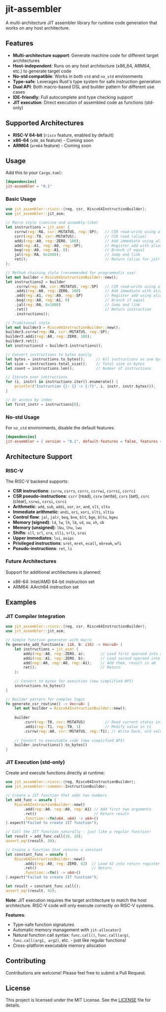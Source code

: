 # jit-assembler

A multi-architecture JIT assembler library for runtime code generation that works on any host architecture.

## Features

- **Multi-architecture support**: Generate machine code for different target architectures
- **Host-independent**: Runs on any host architecture (x86_64, ARM64, etc.) to generate target code
- **No-std compatible**: Works in both `std` and `no_std` environments
- **Type-safe**: Leverages Rust's type system for safe instruction generation
- **Dual API**: Both macro-based DSL and builder pattern for different use cases
- **IDE-friendly**: Full autocomplete and type checking support
- **JIT execution**: Direct execution of assembled code as functions (std-only)

## Supported Architectures

- **RISC-V 64-bit** (`riscv` feature, enabled by default)
- **x86-64** (`x86_64` feature) - Coming soon
- **ARM64** (`arm64` feature) - Coming soon

## Usage

Add this to your `Cargo.toml`:

```toml
[dependencies]
jit-assembler = "0.1"
```

### Basic Usage

```rust
use jit_assembler::riscv::{reg, csr, Riscv64InstructionBuilder};
use jit_assembler::jit_asm;

// Macro style (concise and assembly-like)
let instructions = jit_asm! {
    csrrw(reg::RA, csr::MSTATUS, reg::SP);   // CSR read-write using aliases
    csrr(reg::T0, csr::MSTATUS);             // CSR read (alias)
    addi(reg::A0, reg::ZERO, 100);           // Add immediate using aliases
    add(reg::A1, reg::A0, reg::SP);          // Register add with aliases
    beq(reg::A0, reg::A1, 8);                // Branch if equal
    jal(reg::RA, 0x1000);                    // Jump and link
    ret();                                   // Return (alias for jalr x0, x1, 0)
};

// Method chaining style (recommended for programmatic use)
let mut builder = Riscv64InstructionBuilder::new();
let instructions2 = builder
    .csrrw(reg::RA, csr::MSTATUS, reg::SP)   // CSR read-write using aliases
    .addi(reg::A0, reg::ZERO, 100)           // Add immediate with aliases
    .add(reg::A1, reg::A0, reg::SP)          // Register add using aliases
    .beq(reg::A0, reg::A1, 8)                // Branch if equal
    .jal(reg::RA, 0x1000)                    // Jump and link
    .ret()                                   // Return instruction
    .instructions();

// Traditional style
let mut builder3 = Riscv64InstructionBuilder::new();
builder3.csrrw(reg::RA, csr::MSTATUS, reg::SP);
builder3.addi(reg::A0, reg::ZERO, 100);
builder3.ret();
let instructions3 = builder3.instructions();

// Convert instructions to bytes easily
let bytes = instructions.to_bytes();     // All instructions as one byte vector
let size = instructions.total_size();    // Total size in bytes
let count = instructions.len();          // Number of instructions

// Iterate over instructions
for (i, instr) in instructions.iter().enumerate() {
    println!("Instruction {}: {} -> {:?}", i, instr, instr.bytes());
}

// Or access by index
let first_instr = instructions[0];
```

### No-std Usage

For `no_std` environments, disable the default features:

```toml
[dependencies]
jit-assembler = { version = "0.1", default-features = false, features = ["riscv"] }
```

## Architecture Support

### RISC-V

The RISC-V backend supports:

- **CSR instructions**: `csrrw`, `csrrs`, `csrrc`, `csrrwi`, `csrrsi`, `csrrci`
- **CSR pseudo-instructions**: `csrr` (read), `csrw` (write), `csrs` (set), `csrc` (clear), `csrwi`, `csrsi`, `csrci`
- **Arithmetic**: `add`, `sub`, `addi`, `xor`, `or`, `and`, `slt`, `sltu`
- **Immediate arithmetic**: `andi`, `ori`, `xori`, `slti`, `sltiu`
- **Control flow**: `jal`, `jalr`, `beq`, `bne`, `blt`, `bge`, `bltu`, `bgeu`
- **Memory (signed)**: `ld`, `lw`, `lh`, `lb`, `sd`, `sw`, `sh`, `sb`
- **Memory (unsigned)**: `lbu`, `lhu`, `lwu`
- **Shifts**: `sll`, `srl`, `sra`, `slli`, `srli`, `srai`
- **Upper immediates**: `lui`, `auipc`
- **Privileged instructions**: `sret`, `mret`, `ecall`, `ebreak`, `wfi`
- **Pseudo-instructions**: `ret`, `li`

### Future Architectures

Support for additional architectures is planned:

- x86-64: Intel/AMD 64-bit instruction set
- ARM64: AArch64 instruction set

## Examples

### JIT Compiler Integration

```rust
use jit_assembler::riscv::{reg, csr, Riscv64InstructionBuilder};
use jit_assembler::jit_asm;

// Simple function generator with macro
fn generate_add_function(a: i16, b: i16) -> Vec<u8> {
    let instructions = jit_asm! {
        addi(reg::A0, reg::ZERO, a);       // Load first operand into a0
        addi(reg::A1, reg::ZERO, b);       // Load second operand into a1
        add(reg::A0, reg::A0, reg::A1);    // Add them, result in a0
        ret();                             // Return
    };
    
    // Convert to bytes for execution (new simplified API)
    instructions.to_bytes()
}

// Builder pattern for complex logic
fn generate_csr_routine() -> Vec<u8> {
    let mut builder = Riscv64InstructionBuilder::new();
    
    builder
        .csrr(reg::T0, csr::MSTATUS)         // Read current status into t0
        .addi(reg::T1, reg::T0, 1)           // Modify value in t1
        .csrrw(reg::A0, csr::MSTATUS, reg::T1); // Write back, old value in a0
    
    // Convert to executable code (new simplified API)
    builder.instructions().to_bytes()
}
```

### JIT Execution (std-only)

Create and execute functions directly at runtime:

```rust
use jit_assembler::riscv::{reg, Riscv64InstructionBuilder};
use jit_assembler::common::InstructionBuilder;

// Create a JIT function that adds two numbers
let add_func = unsafe {
    Riscv64InstructionBuilder::new()
        .add(reg::A0, reg::A0, reg::A1) // Add first two arguments
        .ret()                          // Return result
        .function::<fn(u64, u64) -> u64>()
}.expect("Failed to create JIT function");

// Call the JIT function naturally - just like a regular function!
let result = add_func.call(10, 20);
assert_eq!(result, 30);

// Create a function that returns a constant
let constant_func = unsafe {
    Riscv64InstructionBuilder::new()
        .addi(reg::A0, reg::ZERO, 42)  // Load 42 into return register
        .ret()                         // Return
        .function::<fn() -> u64>()
}.expect("Failed to create JIT function");

let result = constant_func.call();
assert_eq!(result, 42);
```

**Note**: JIT execution requires the target architecture to match the host architecture. RISC-V code will only execute correctly on RISC-V systems.

**Features**:
- Type-safe function signatures
- Automatic memory management with `jit-allocator2`
- Natural function call syntax: `func.call()`, `func.call(arg)`, `func.call(arg1, arg2)`, etc. - just like regular functions!
- Cross-platform executable memory allocation

## Contributing

Contributions are welcome! Please feel free to submit a Pull Request.

## License

This project is licensed under the MIT License. See the [LICENSE](LICENSE) file for details.